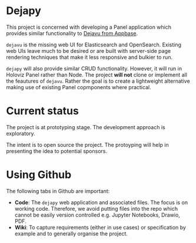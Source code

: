 # Dejapy
This project is concerned with developing a Panel application which provides similar functionality to [Dejavu from Appbase](https://github.com/appbaseio/dejavu).

`dejavu` is the missing web UI for Elasticsearch and OpenSearch. Existing web UIs leave much to be desired or are built with server-side page rendering techniques that make it less responsive and bulkier to run.

`dejapy` will also provide similar CRUD functionality. However, it will run in Holoviz Panel rather than Node. The project **will not** clone or implement all the feautures of `dejavu`. Rather the goal is to create a lightweight alternative making use of existing Panel copmponents where practical.

# Current status
The project is at prototyping stage. The development approach is exploratory.

The intent is to open source the project. The protoyping will help in presenting the idea to potential sponsors.

# Using Github
The following tabs in Github are important:

- **Code**: The `dejapy` web application and associated files. The focus is on working code. Therefore, we avoid putting files into the repo which cannot be easily version controlled e.g. Jupyter Notebooks, Drawio, PDF.
- **Wiki**: To capture requirements (either in use cases) or specification by example and to generally organise the project.
